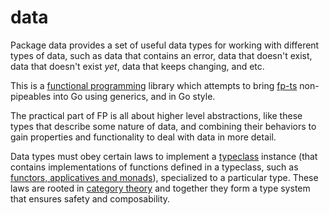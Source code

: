 # data

Package data provides a set of useful data types for working with different types of data, such as data that contains an error, data that doesn't exist, data that doesn't exist _yet_, data that keeps changing, and etc.

This is a [functional programming](https://github.com/enricopolanski/functional-programming) library which attempts to bring [fp-ts](https://gcanti.github.io/fp-ts/) non-pipeables into Go using generics, and in Go style.

The practical part of FP is all about higher level abstractions, like these types that describe some nature of data, and combining their behaviors to gain properties and functionality to deal with data in more detail.

Data types must obey certain laws to implement a [typeclass](https://wiki.haskell.org/Typeclassopedia) instance (that contains implementations of functions defined in a typeclass, such as [functors, applicatives and monads](https://www.adit.io/posts/2013-04-17-functors,_applicatives,_and_monads_in_pictures.html)), specialized to a particular type. These laws are rooted in [category theory](https://www.youtube.com/watch?v=gui_SE8rJUM) and together they form a type system that ensures safety and composability.
